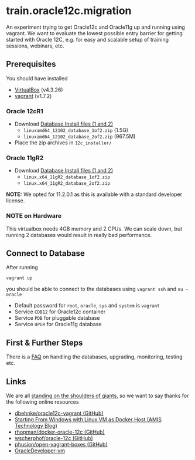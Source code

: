 # train.oracle12c.migration

An experiment trying to get Oracle12c and Oracle11g up and running using vagrant.
We want to evaluate the lowest possible entry barrier for getting started with Oracle 12C, e.g. for easy 
and scalable setup of training sessions, webinars, etc. 

## Prerequisites

You should have installed

- [VirtualBox](https://www.virtualbox.org/) (v4.3.26)
- [vagrant](https://www.vagrantup.com/) (v1.7.2)

### Oracle 12cR1

- Download [Database Install files (1 and 2)](http://www.oracle.com/technetwork/database/enterprise-edition/downloads/database12c-linux-download-1959253.html)
    - `linuxamd64_12102_database_1of2.zip` (1.5G)
    - `linuxamd64_12102_database_2of2.zip` (967.5M)
- Place the zip archives in `12c_installer/`

### Oracle 11gR2

- Download [Database Install files (1 and 2)](http://www.oracle.com/technetwork/database/enterprise-edition/downloads/112010-linx8664soft-100572.html)
    - `linux.x64_11gR2_database_1of2.zip`
    - `linux.x64_11gR2_database_2of2.zip`

**NOTE:** We opted for 11.2.0.1 as this is available with a standard developer license.

### NOTE on Hardware

This virtualbox needs 4GB memory and 2 CPUs. We can scale down, but running 2 databases would result in really bad performance.

## Connect to Database

After running

    vagrant up

you should be able to connect to the databases using `vagrant ssh` and `su - oracle` 

- Default password for `root`, `oracle`, `sys` and `system` is `vagrant`
- Service `CDB12` for Oracle12c container
- Service `PDB` for pluggable database
- Service `UPGR` for Oracle11g database

## First & Further Steps

There is a [FAQ](FAQ.md) on handling the databases, upgrading, monitoring, testing etc.

## Links

We are all [standing on the shoulders of giants](http://en.wikipedia.org/wiki/Standing_on_the_shoulders_of_giants), so we want to say thanks for the following online resources

- [dbehnke/oracle12c-vagrant (GitHub)](https://github.com/dbehnke/oracle12c-vagrant)
- [Starting From Windows with Linux VM as Docker Host (AMIS Technology Blog)](https://technology.amis.nl/2015/03/15/docker-take-two-starting-from-windows-with-linux-vm-as-docker-host/)
- [rhopman/docker-oracle-12c (GitHub)](https://github.com/rhopman/docker-oracle-12c)
- [wscherphof/oracle-12c (GitHub)](https://github.com/wscherphof/oracle-12c)
- [phusion/open-vagrant-boxes (GitHub)](https://github.com/phusion/open-vagrant-boxes)
- [OracleDeveloper-vm](http://www.oracle.com/technetwork/community/developer-vm/index.html) 




